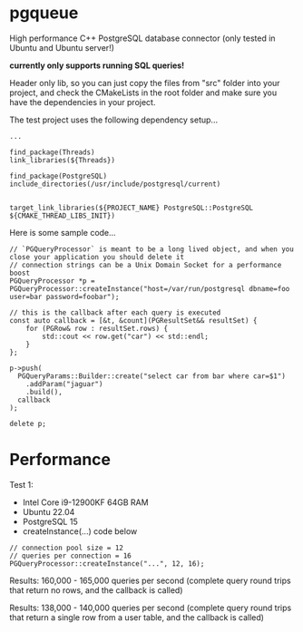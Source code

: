 # pgqueue
High performance C++ PostgreSQL database connector (only tested in Ubuntu and Ubuntu server!)

**currently only supports running SQL queries!**

Header only lib, so you can just copy the files from "src" folder into your project, and check the CMakeLists in the root folder and make sure you have the dependencies in your project.

The test project uses the following dependency setup...
```
...

find_package(Threads)
link_libraries(${Threads})

find_package(PostgreSQL)
include_directories(/usr/include/postgresql/current)


target_link_libraries(${PROJECT_NAME} PostgreSQL::PostgreSQL ${CMAKE_THREAD_LIBS_INIT})
```

Here is some sample code...
```
// `PGQueryProcessor` is meant to be a long lived object, and when you close your application you should delete it
// connection strings can be a Unix Domain Socket for a performance boost
PGQueryProcessor *p = PGQueryProcessor::createInstance("host=/var/run/postgresql dbname=foo user=bar password=foobar");

// this is the callback after each query is executed
const auto callback = [&t, &count](PGResultSet&& resultSet) {
    for (PGRow& row : resultSet.rows) {
        std::cout << row.get("car") << std::endl;
    }
};

p->push(
  PGQueryParams::Builder::create("select car from bar where car=$1")
    .addParam("jaguar")
    .build(),
  callback
);

delete p;
```

# Performance


Test 1:

- Intel Core i9-12900KF 64GB RAM
- Ubuntu 22.04
- PostgreSQL 15
- createInstance(...) code below
```
// connection pool size = 12
// queries per connection = 16
PGQueryProcessor::createInstance("...", 12, 16);
```

Results: 160,000 - 165,000 queries per second (complete query round trips that return no rows, and the callback is called)

Results: 138,000 - 140,000 queries per second (complete query round trips that return a single row from a user table, and the callback is called)



